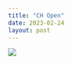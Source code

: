 ```yaml
---
title: "CH Open"
date: 2023-02-24
layout: post
---
```

![](https://www.ch-open.ch/wp-content/uploads/2019/04/logo_chopen_web_big-1.png)
